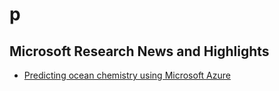 # p

## Microsoft Research News and Highlights
- [Predicting ocean chemistry using Microsoft Azure](http://research.microsoft.com/en-us/news/headlines/liveocean-azure_20160202.aspx)


